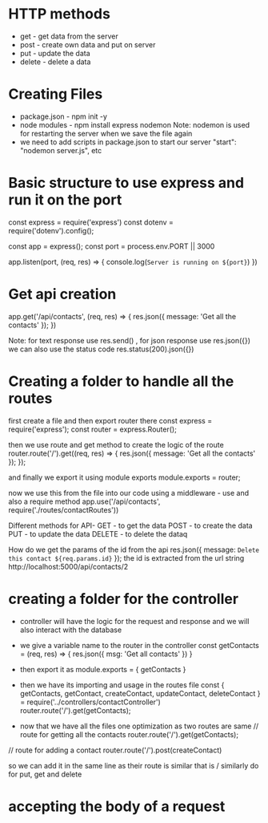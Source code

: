 # HTTP methods

- get - get data from the server
- post - create own data and put on server
- put - update the data
- delete - delete a data

# Creating Files

- package.json - npm init -y
- node modules - npm install express nodemon
  Note: nodemon is used for restarting the server when we save the file again
- we need to add scripts in package.json to start our server
  "start": "nodemon server.js", etc

# Basic structure to use express and run it on the port

const express = require('express')
const dotenv = require('dotenv').config();

const app = express();
const port = process.env.PORT || 3000

app.listen(port, (req, res) => {
console.log(`Server is running on ${port}`)
})

# Get api creation

app.get('/api/contacts', (req, res) => {
res.json({ message: 'Get all the contacts' });
})

Note: for text response use res.send() , for json response use res.json({})
we can also use the status code res.status(200).json({})

# Creating a folder to handle all the routes

first create a file and then export router there
const express = require('express');
const router = express.Router();

then we use route and get method to create the logic of the route
router.route('/').get((req, res) => {
res.json({ message: 'Get all the contacts' });
});

and finally we export it using module exports
module.exports = router;

now we use this from the file into our code using a middleware - use and also a require method
app.use('/api/contacts', require('./routes/contactRoutes'))

Different methods for API-
GET - to get the data
POST - to create the data
PUT - to update the data
DELETE - to delete the dataq

How do we get the params of the id from the api
res.json({ message: `Delete this contact ${req.params.id}` });
the id is extracted from the url string http://localhost:5000/api/contacts/2

# creating a folder for the controller

- controller will have the logic for the request and response and we will also interact with the database
- we give a variable name to the router in the controller
  const getContacts = (req, res) => {
  res.json({ msg: 'Get all contacts' })
  }
- then export it as
  module.exports = { getContacts }

- then we have its importing and usage in the routes file
  const {
  getContacts, getContact, createContact, updateContact, deleteContact
  } = require('../controllers/contactController')
  router.route('/').get(getContacts);

- now that we have all the files one optimization as two routes are same
  // route for getting all the contacts
  router.route('/').get(getContacts);

// route for adding a contact
router.route('/').post(createContact)

so we can add it in the same line as their route is similar that is /
similarly do for put, get and delete

# accepting the body of a request

